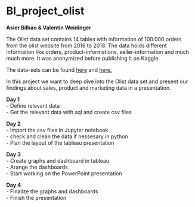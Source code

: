 # BI_project_olist
**Asier Bilbao & Valentin Weidinger**

The Olist data set contains 14 tables with information of 100.000 orders from the olist website from 2016 to 2018. The data holds different information like orders, product-informations,
seller-information and much much more. It was anonymized before publishing it on Kaggle. 

The data-sets can be found [here](https://www.kaggle.com/datasets/olistbr/brazilian-ecommerce) and [here.](https://www.kaggle.com/datasets/olistbr/marketing-funnel-olist)

In this project we want to deep dive into the Olist data set and present our findings about sales, product and marketing data in a presentation.

  **Day 1** <br>
    - Define relevant data <br>
    - Get the relevant data with sql and create csv files
    
    
  **Day 2** <br>
    - Import the csv files in Jupyter notebook <br>
    - check and clean the data if nessesary in python <br>
    - Plan the layout of the tableau presentation
    
  **Day 3** <br>
    - Create graphs and dashboard in tableau <br>
    - Arange the dashboards <br>
    - Start working on the PowerPoint presentation
     
  **Day 4** <br>
    - Finalize the graphs and dashboards <br>
    - Finish the presentation
      
